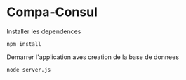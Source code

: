 # Compa-Consul
Installer les dependences

```node
npm install
```

Demarrer l'application aves creation de la base de donnees

```node
node server.js
```
